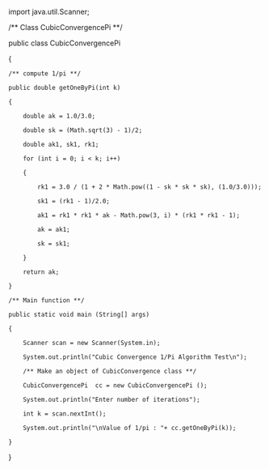 import java.util.Scanner;
 
/** Class CubicConvergencePi **/

public class CubicConvergencePi

{
    
    /** compute 1/pi **/
    
    public double getOneByPi(int k)
    
    {
        
        double ak = 1.0/3.0;
        
        double sk = (Math.sqrt(3) - 1)/2;
        
        double ak1, sk1, rk1;
        
        for (int i = 0; i < k; i++)
        
        {
            
            rk1 = 3.0 / (1 + 2 * Math.pow((1 - sk * sk * sk), (1.0/3.0)));
            
            sk1 = (rk1 - 1)/2.0;
            
            ak1 = rk1 * rk1 * ak - Math.pow(3, i) * (rk1 * rk1 - 1);
            
            ak = ak1;
            
            sk = sk1;
        
        }
        
        return ak;        
    
    }
    
    /** Main function **/
    
    public static void main (String[] args) 
    
    {
        
        Scanner scan = new Scanner(System.in);
        
        System.out.println("Cubic Convergence 1/Pi Algorithm Test\n");
        
        /** Make an object of CubicConvergence class **/
        
        CubicConvergencePi  cc = new CubicConvergencePi ();
 
        System.out.println("Enter number of iterations");
        
        int k = scan.nextInt();
 
        System.out.println("\nValue of 1/pi : "+ cc.getOneByPi(k));
    
    }

}
